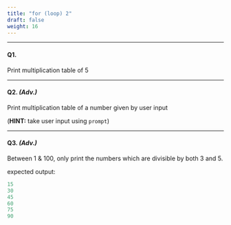 ```yaml
---
title: "for (loop) 2"
draft: false
weight: 16
---
```


---

#### Q1. 

Print multiplication table of 5

---

#### Q2. _(Adv.)_

Print multiplication table of a number given by user input

(**HINT:** take user input using `prompt`)

---

#### Q3. _(Adv.)_

Between 1 & 100, only print the numbers which are divisible by both 3 and 5.

expected output:

```jsx
15
30
45
60
75
90
```